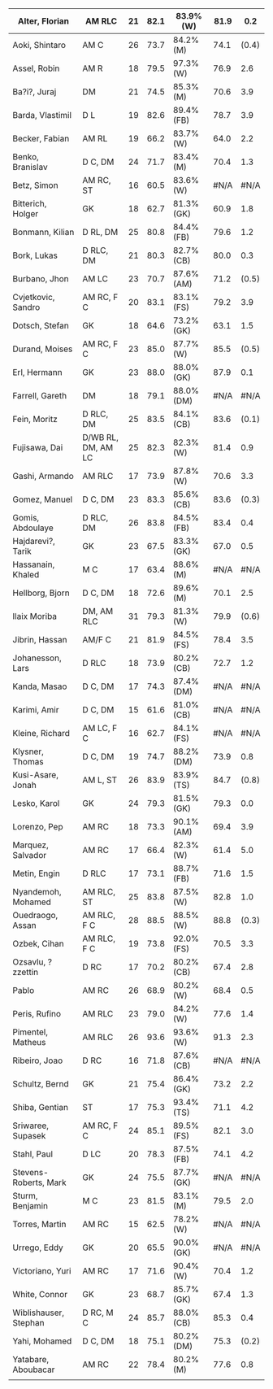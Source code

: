 | Alter, Florian        | AM RLC             | 21  | 82.1 | 83.9% (W)  | 81.9 | 0.2   | 
| --------------------- | ------------------ | --- | ---- | ---------- | ---- | ----- | 
| Aoki, Shintaro        | AM C               | 26  | 73.7 | 84.2% (M)  | 74.1 | (0.4) | 
| Assel, Robin          | AM R               | 18  | 79.5 | 97.3% (W)  | 76.9 | 2.6   | 
| Ba?i?, Juraj          | DM                 | 21  | 74.5 | 85.3% (M)  | 70.6 | 3.9   | 
| Barda, Vlastimil      | D L                | 19  | 82.6 | 89.4% (FB) | 78.7 | 3.9   | 
| Becker, Fabian        | AM RL              | 19  | 66.2 | 83.7% (W)  | 64.0 | 2.2   | 
| Benko, Branislav      | D C, DM            | 24  | 71.7 | 83.4% (M)  | 70.4 | 1.3   | 
| Betz, Simon           | AM RC, ST          | 16  | 60.5 | 83.6% (W)  | #N/A | #N/A  | 
| Bitterich, Holger     | GK                 | 18  | 62.7 | 81.3% (GK) | 60.9 | 1.8   | 
| Bonmann, Kilian       | D RL, DM           | 25  | 80.8 | 84.4% (FB) | 79.6 | 1.2   | 
| Bork, Lukas           | D RLC, DM          | 21  | 80.3 | 82.7% (CB) | 80.0 | 0.3   | 
| Burbano, Jhon         | AM LC              | 23  | 70.7 | 87.6% (AM) | 71.2 | (0.5) | 
| Cvjetkovic, Sandro    | AM RC, F C         | 20  | 83.1 | 83.1% (FS) | 79.2 | 3.9   | 
| Dotsch, Stefan        | GK                 | 18  | 64.6 | 73.2% (GK) | 63.1 | 1.5   | 
| Durand, Moises        | AM RC, F C         | 23  | 85.0 | 87.7% (W)  | 85.5 | (0.5) | 
| Erl, Hermann          | GK                 | 23  | 88.0 | 88.0% (GK) | 87.9 | 0.1   | 
| Farrell, Gareth       | DM                 | 18  | 79.1 | 88.0% (DM) | #N/A | #N/A  | 
| Fein, Moritz          | D RLC, DM          | 25  | 83.5 | 84.1% (CB) | 83.6 | (0.1) | 
| Fujisawa, Dai         | D/WB RL, DM, AM LC | 25  | 82.3 | 82.3% (W)  | 81.4 | 0.9   | 
| Gashi, Armando        | AM RLC             | 17  | 73.9 | 87.8% (W)  | 70.6 | 3.3   | 
| Gomez, Manuel         | D C, DM            | 23  | 83.3 | 85.6% (CB) | 83.6 | (0.3) | 
| Gomis, Abdoulaye      | D RLC, DM          | 26  | 83.8 | 84.5% (FB) | 83.4 | 0.4   | 
| Hajdarevi?, Tarik     | GK                 | 23  | 67.5 | 83.3% (GK) | 67.0 | 0.5   | 
| Hassanain, Khaled     | M C                | 17  | 63.4 | 88.6% (M)  | #N/A | #N/A  | 
| Hellborg, Bjorn       | D C, DM            | 18  | 72.6 | 89.6% (M)  | 70.1 | 2.5   | 
| Ilaix Moriba          | DM, AM RLC         | 31  | 79.3 | 81.3% (W)  | 79.9 | (0.6) | 
| Jibrin, Hassan        | AM/F C             | 21  | 81.9 | 84.5% (FS) | 78.4 | 3.5   | 
| Johanesson, Lars      | D RLC              | 18  | 73.9 | 80.2% (CB) | 72.7 | 1.2   | 
| Kanda, Masao          | D C, DM            | 17  | 74.3 | 87.4% (DM) | #N/A | #N/A  | 
| Karimi, Amir          | D C, DM            | 15  | 61.6 | 81.0% (CB) | #N/A | #N/A  | 
| Kleine, Richard       | AM LC, F C         | 16  | 62.7 | 84.1% (FS) | #N/A | #N/A  | 
| Klysner, Thomas       | D C, DM            | 19  | 74.7 | 88.2% (DM) | 73.9 | 0.8   | 
| Kusi-Asare, Jonah     | AM L, ST           | 26  | 83.9 | 83.9% (TS) | 84.7 | (0.8) | 
| Lesko, Karol          | GK                 | 24  | 79.3 | 81.5% (GK) | 79.3 | 0.0   | 
| Lorenzo, Pep          | AM RC              | 18  | 73.3 | 90.1% (AM) | 69.4 | 3.9   | 
| Marquez, Salvador     | AM RC              | 17  | 66.4 | 82.3% (W)  | 61.4 | 5.0   | 
| Metin, Engin          | D RLC              | 17  | 73.1 | 88.7% (FB) | 71.6 | 1.5   | 
| Nyandemoh, Mohamed    | AM RLC, ST         | 25  | 83.8 | 87.5% (W)  | 82.8 | 1.0   | 
| Ouedraogo, Assan      | AM RLC, F C        | 28  | 88.5 | 88.5% (W)  | 88.8 | (0.3) | 
| Ozbek, Cihan          | AM RLC, F C        | 19  | 73.8 | 92.0% (FS) | 70.5 | 3.3   | 
| Ozsavlu, ?zzettin     | D RC               | 17  | 70.2 | 80.2% (CB) | 67.4 | 2.8   | 
| Pablo                 | AM RC              | 26  | 68.9 | 80.2% (W)  | 68.4 | 0.5   | 
| Peris, Rufino         | AM RLC             | 23  | 79.0 | 84.2% (W)  | 77.6 | 1.4   | 
| Pimentel, Matheus     | AM RLC             | 26  | 93.6 | 93.6% (W)  | 91.3 | 2.3   | 
| Ribeiro, Joao         | D RC               | 16  | 71.8 | 87.6% (CB) | #N/A | #N/A  | 
| Schultz, Bernd        | GK                 | 21  | 75.4 | 86.4% (GK) | 73.2 | 2.2   | 
| Shiba, Gentian        | ST                 | 17  | 75.3 | 93.4% (TS) | 71.1 | 4.2   | 
| Sriwaree, Supasek     | AM RC, F C         | 24  | 85.1 | 89.5% (FS) | 82.1 | 3.0   | 
| Stahl, Paul           | D LC               | 20  | 78.3 | 87.5% (FB) | 74.1 | 4.2   | 
| Stevens-Roberts, Mark | GK                 | 24  | 75.5 | 87.7% (GK) | #N/A | #N/A  | 
| Sturm, Benjamin       | M C                | 23  | 81.5 | 83.1% (M)  | 79.5 | 2.0   | 
| Torres, Martin        | AM RC              | 15  | 62.5 | 78.2% (W)  | #N/A | #N/A  | 
| Urrego, Eddy          | GK                 | 20  | 65.5 | 90.0% (GK) | #N/A | #N/A  | 
| Victoriano, Yuri      | AM RC              | 17  | 71.6 | 90.4% (W)  | 70.4 | 1.2   | 
| White, Connor         | GK                 | 23  | 68.7 | 85.7% (GK) | 67.4 | 1.3   | 
| Wiblishauser, Stephan | D RC, M C          | 24  | 85.7 | 88.0% (CB) | 85.3 | 0.4   | 
| Yahi, Mohamed         | D C, DM            | 18  | 75.1 | 80.2% (DM) | 75.3 | (0.2) | 
| Yatabare, Aboubacar   | AM RC              | 22  | 78.4 | 80.2% (M)  | 77.6 | 0.8   | 
|                       | 